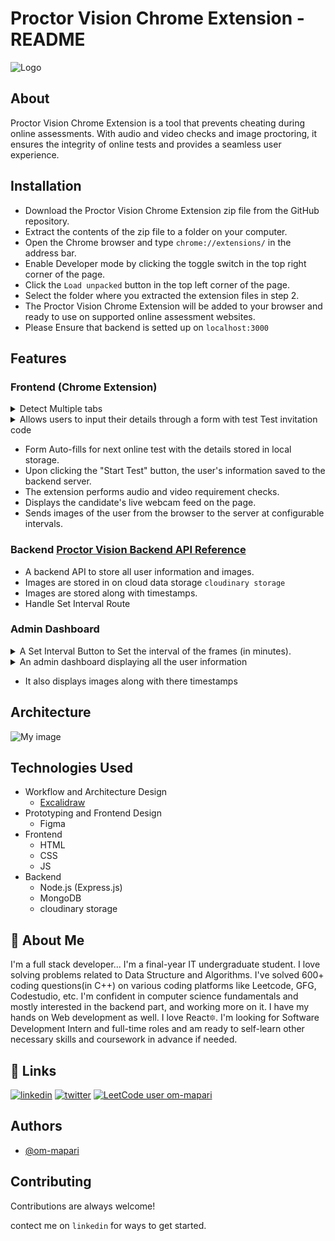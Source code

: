 
#  Proctor Vision Chrome Extension - README

![Logo](https://res.cloudinary.com/dt9ckenyh/image/upload/v1678423049/my-images/icon3_zkbhum.png)



## About

Proctor Vision Chrome Extension is a tool that prevents cheating during online assessments. With audio and video checks and image proctoring, it ensures the integrity of online tests and provides a seamless user experience.


    
## Installation

- Download the Proctor Vision Chrome Extension zip file from the GitHub repository.
- Extract the contents of the zip file to a folder on your computer.
- Open the Chrome browser and type `chrome://extensions/` in the address bar.
- Enable Developer mode by clicking the toggle switch in the top right corner of the page.
- Click the `Load unpacked` button in the top left corner of the page.
- Select the folder where you extracted the extension files in step 2.
- The Proctor Vision Chrome Extension will be added to your browser and ready to use on supported online assessment websites.
- Please Ensure that backend is setted up on `localhost:3000`


## Features

### Frontend (Chrome Extension)
<details>
<summary> Detect Multiple tabs</summary>

![Logo](https://github.com/om-mapari/proctor-vision-extension/blob/master/gifs%20images/multitabs.gif)
</details>
<details>

<summary> Allows users to input their details through a form with test Test invitation code</summary>

![Logo](https://github.com/om-mapari/proctor-vision-extension/blob/master/gifs%20images/login.gif)
</details>

- Form Auto-fills for next online test with the details stored in local storage.
- Upon clicking the "Start Test" button, the user's information saved to the backend server.
- The extension performs audio and video requirement checks.
- Displays the candidate's live webcam feed on the page.
- Sends images of the user from the browser to the server at configurable intervals.

### Backend [Proctor Vision Backend API Reference](https://github.com/om-mapari/proctor-vision-backend)
- A backend API to store all user information and images.
- Images are stored in on cloud data storage `cloudinary storage`
- Images are stored along with timestamps.
- Handle Set Interval Route


### Admin Dashboard
<details>
<summary> A Set Interval Button to Set the interval of the frames (in minutes).</summary>

![Logo](https://github.com/om-mapari/proctor-vision-extension/blob/master/gifs%20images/intervalSet.gif)
</details>

<details>
<summary> An admin dashboard displaying all the user information </summary>

![Logo](https://github.com/om-mapari/proctor-vision-extension/blob/master/gifs%20images/dashboard-op.gif)
</details>


- It also displays images along with there timestamps

## Architecture
![My image](https://res.cloudinary.com/dt9ckenyh/image/upload/v1678415195/my-images/Proctor_Vision_qkmqap.png)


## Technologies Used
- Workflow and Architecture Design
    * [Excalidraw](https://excalidraw.com/)
- Prototyping and Frontend Design
    * Figma
- Frontend
    * HTML
    * CSS
    * JS
- Backend
    * Node.js (Express.js)
    * MongoDB
    * cloudinary storage

## 🚀 About Me
I'm a full stack developer...
I'm a final-year IT undergraduate student. I love solving problems related to Data Structure and Algorithms. I've solved 600+ coding questions(in C++) on various coding platforms like Leetcode, GFG, Codestudio, etc. I'm confident in computer science fundamentals and mostly interested in the backend part, and working more on it. I have my hands on Web development as well. I love React🔯. I'm looking for Software Development Intern and full-time roles and am ready to self-learn other necessary skills and coursework in advance if needed.

## 🔗 Links

[![linkedin](https://img.shields.io/badge/linkedin-0A66C2?style=for-the-badge&logo=linkedin&logoColor=white)](https://www.linkedin.com/in/om-mapari/)
[![twitter](https://img.shields.io/badge/twitter-1DA1F2?style=for-the-badge&logo=twitter&logoColor=white)](https://twitter.com/coder_om)
[![LeetCode user om-mapari](https://img.shields.io/badge/dynamic/json?style=flat-square&labelColor=black&color=%23ffa116&label=Leetcode%20Solved&query=solved&url=https%3A%2F%2Fleetcode-badge.vercel.app%2Fapi%2Fusers%2Fom-mapari&logo=leetcode&logoColor=yellow)](https://leetcode.com/om-mapari/)
## Authors

- [@om-mapari](https://www.github.com/om-mapari)

## Contributing

Contributions are always welcome!

contect me on `linkedin` for ways to get started.

